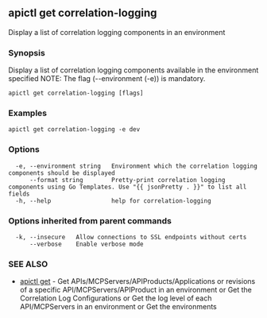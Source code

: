 ## apictl get correlation-logging

Display a list of correlation logging components in an environment

### Synopsis

Display a list of correlation logging components available in the environment specified
NOTE: The flag (--environment (-e)) is mandatory.

```
apictl get correlation-logging [flags]
```

### Examples

```
apictl get correlation-logging -e dev 
```

### Options

```
  -e, --environment string   Environment which the correlation logging components should be displayed
      --format string        Pretty-print correlation logging components using Go Templates. Use "{{ jsonPretty . }}" to list all fields
  -h, --help                 help for correlation-logging
```

### Options inherited from parent commands

```
  -k, --insecure   Allow connections to SSL endpoints without certs
      --verbose    Enable verbose mode
```

### SEE ALSO

* [apictl get](apictl_get.md)	 - Get APIs/MCPServers/APIProducts/Applications or revisions of a specific API/MCPServers/APIProduct in an environment or Get the Correlation Log Configurations or Get the log level of each API/MCPServers in an environment or Get the environments


